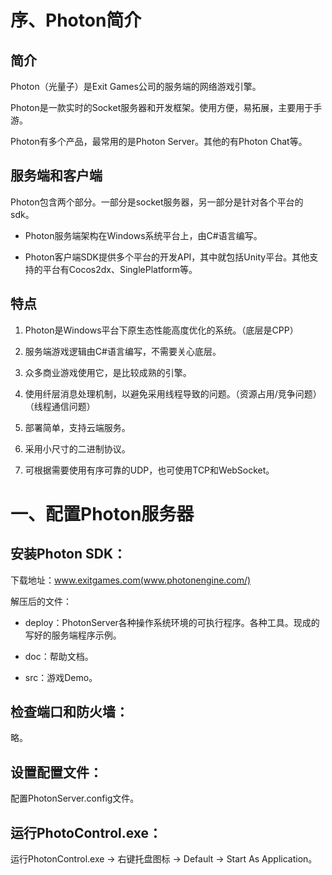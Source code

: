 # 序、Photon简介  

## 简介

Photon（光量子）是Exit Games公司的服务端的网络游戏引擎。  

Photon是一款实时的Socket服务器和开发框架。使用方便，易拓展，主要用于手游。  

Photon有多个产品，最常用的是Photon Server。其他的有Photon Chat等。  

## 服务端和客户端  

Photon包含两个部分。一部分是socket服务器，另一部分是针对各个平台的sdk。

- Photon服务端架构在Windows系统平台上，由C#语言编写。  

- Photon客户端SDK提供多个平台的开发API，其中就包括Unity平台。其他支持的平台有Cocos2dx、SinglePlatform等。  


## 特点  

1. Photon是Windows平台下原生态性能高度优化的系统。（底层是CPP）  

2. 服务端游戏逻辑由C#语言编写，不需要关心底层。  

3. 众多商业游戏使用它，是比较成熟的引擎。  

4. 使用纤层消息处理机制，以避免采用线程导致的问题。（资源占用/竞争问题）（线程通信问题）  

5. 部署简单，支持云端服务。  

6. 采用小尺寸的二进制协议。  

7. 可根据需要使用有序可靠的UDP，也可使用TCP和WebSocket。  

# 一、配置Photon服务器  

## 安装Photon SDK：  

下载地址：www.exitgames.com(www.photonengine.com/)

解压后的文件：

- deploy：PhotonServer各种操作系统环境的可执行程序。各种工具。现成的写好的服务端程序示例。

- doc：帮助文档。  

- src：游戏Demo。

## 检查端口和防火墙：  

略。

## 设置配置文件：  

配置PhotonServer.config文件。

## 运行PhotoControl.exe：  

运行PhotonControl.exe -> 右键托盘图标 -> Default -> Start As Application。
